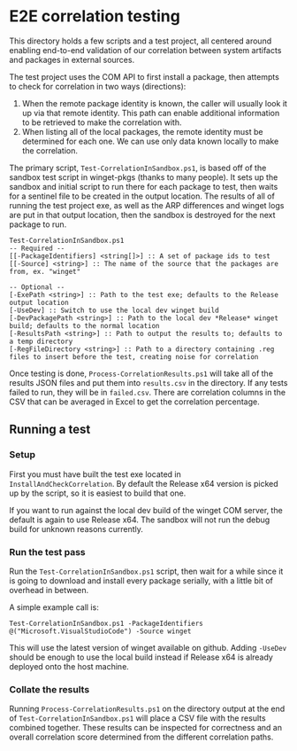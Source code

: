 # E2E correlation testing
This directory holds a few scripts and a test project, all centered around enabling end-to-end validation of our correlation between system artifacts and packages in external sources.

The test project uses the COM API to first install a package, then attempts to check for correlation in two ways (directions):
1. When the remote package identity is known, the caller will usually look it up via that remote identity.  This path can enable additional information to be retrieved to make the correlation with.
2. When listing all of the local packages, the remote identity must be determined for each one. We can use only data known locally to make the correlation.

The primary script, `Test-CorrelationInSandbox.ps1`, is based off of the sandbox test script in winget-pkgs (thanks to many people).  It sets up the sandbox and initial script to run there for each package to test, then waits for a sentinel file to be created in the output location.  The results of all of running the test project exe, as well as the ARP differences and winget logs are put in that output location, then the sandbox is destroyed for the next package to run.

```
Test-CorrelationInSandbox.ps1
-- Required --
[[-PackageIdentifiers] <string[]>] :: A set of package ids to test
[[-Source] <string>] :: The name of the source that the packages are from, ex. "winget"

-- Optional --
[-ExePath <string>] :: Path to the test exe; defaults to the Release output location
[-UseDev] :: Switch to use the local dev winget build
[-DevPackagePath <string>] :: Path to the local dev *Release* winget build; defaults to the normal location
[-ResultsPath <string>] :: Path to output the results to; defaults to a temp directory
[-RegFileDirectory <string>] :: Path to a directory containing .reg files to insert before the test, creating noise for correlation
```

Once testing is done, `Process-CorrelationResults.ps1` will take all of the results JSON files and put them into `results.csv` in the directory.  If any tests failed to run, they will be in `failed.csv`.  There are correlation columns in the CSV that can be averaged in Excel to get the correlation percentage.

## Running a test
### Setup
First you must have built the test exe located in `InstallAndCheckCorrelation`. By default the Release x64 version is picked up by the script, so it is easiest to build that one.

If you want to run against the local dev build of the winget COM server, the default is again to use Release x64.  The sandbox will not run the debug build for unknown reasons currently.

### Run the test pass
Run the `Test-CorrelationInSandbox.ps1` script, then wait for a while since it is going to download and install every package serially, with a little bit of overhead in between.

A simple example call is:
```
Test-CorrelationInSandbox.ps1 -PackageIdentifiers @("Microsoft.VisualStudioCode") -Source winget
```
This will use the latest version of winget available on github.  Adding `-UseDev` should be enough to use the local build instead if Release x64 is already deployed onto the host machine.

### Collate the results
Running `Process-CorrelationResults.ps1` on the directory output at the end of `Test-CorrelationInSandbox.ps1` will place a CSV file with the results combined together.  These results can be inspected for correctness and an overall correlation score determined from the different correlation paths.